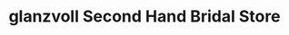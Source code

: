 ---
title: "glanzvoll Second Hand Bridal Store"
url: /euskirchen/glanzvoll-second-hand-bridal-store/
shop: Kleidung
---